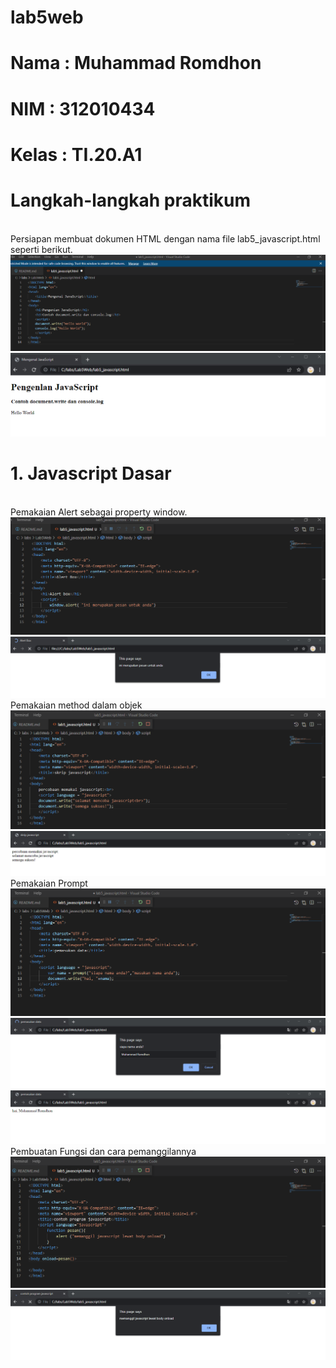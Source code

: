 # lab5web
# Nama  : Muhammad Romdhon
# NIM   : 312010434
# Kelas : TI.20.A1

# Langkah-langkah praktikum
<br>Persiapan membuat dokumen HTML dengan nama file lab5_javascript.html seperti berikut.
![p](gambar/ss1.png)
![p](gambar/ss2.png)

# 1. Javascript Dasar
<br>Pemakaian Alert sebagai property window.
![p](gambar/ss3.png)
![p](gambar/ss4.png)
<br>Pemakaian method dalam objek
![p](gambar/ss5.png)
![p](gambar/ss6.png)
<br>Pemakaian Prompt
![p](gambar/ss7.png)
![p](gambar/ss8.png)
![p](gambar/ss9.png)
<br>Pembuatan Fungsi dan cara pemanggilannya
![p](gambar/ss10.png)
![p](gambar/ss11.png)